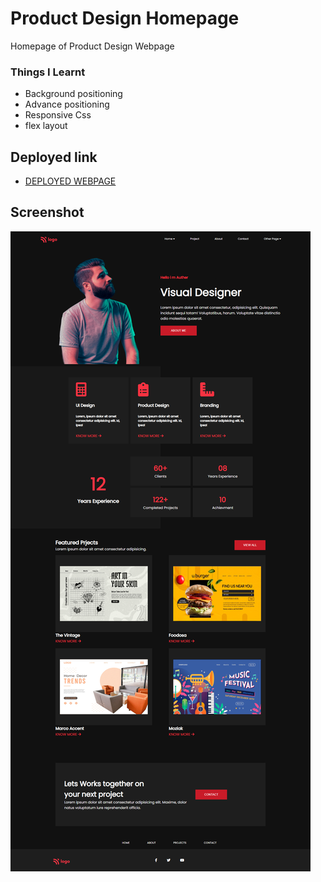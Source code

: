 # Product Design Homepage

Homepage of Product Design Webpage

### Things I Learnt
- Background positioning
- Advance positioning
- Responsive Css
- flex layout

## Deployed link
- [DEPLOYED WEBPAGE](https://pproductdesign.netlify.app/)

## Screenshot
![deployerlink](Project%20Output.png)
